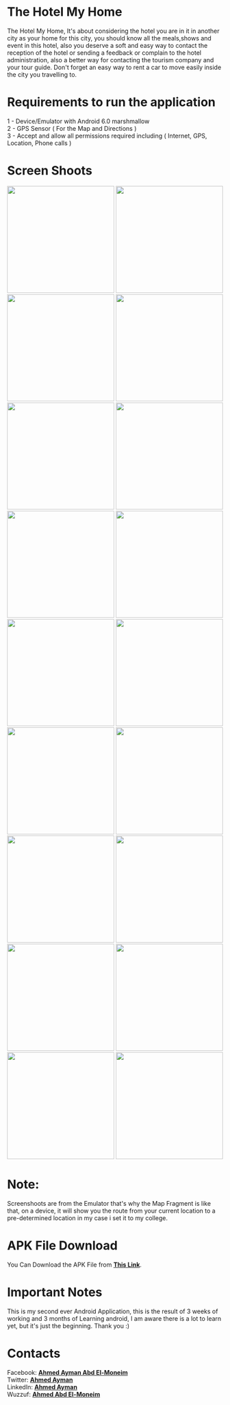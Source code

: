 # The Hotel My Home
The Hotel My Home, It's about considering the hotel you are in it in another city as your home for this city, you should know all the meals,shows and event in this hotel, also you deserve a soft and easy way to contact the reception of the hotel or sending a feedback or complain to the hotel administration, also a better way for contacting the tourism company and your tour guide.
Don't forget an easy way to rent a car to move easily inside the city you travelling to.
# Requirements to run the application
1 - Device/Emulator with Android 6.0 marshmallow <br>
2 - GPS Sensor ( For the Map and Directions ) <br>
3 - Accept and allow all permissions required including ( Internet, GPS, Location, Phone calls )
# Screen Shoots
<p align="left">
  <img src="https://i.imgur.com/GSibXr6.png" width="250"/>
  <img src="https://i.imgur.com/2mWYE3F.png" width="250"/>
  <img src="https://i.imgur.com/p5MwZey.png" width="250"/> 
  <img src="https://i.imgur.com/b4emmeT.png" width="250"/>
  <img src="https://i.imgur.com/dboTZOW.png" width="250"/>
  <img src="https://i.imgur.com/IcaW94C.png" width="250"/> 
  <img src="https://i.imgur.com/V3XIRzi.png" width="250"/> 
  
  <img src="https://i.imgur.com/NQDpWCF.png" width="250"/>
  <img src="https://i.imgur.com/EUGyMAZ.png" width="250"/>
  <img src="https://i.imgur.com/AndoAu5.png" width="250"/>
  <img src="https://i.imgur.com/XoAS3RF.png" width="250"/>
  
  <img src="https://i.imgur.com/66vltYc.png" width="250"/>
  <img src="https://i.imgur.com/BAPUO69.png" width="250"/>
  <img src="https://i.imgur.com/cFv6tv7.png" width="250"/>
  <img src="https://i.imgur.com/xuyUfyE.png" width="250"/>
  
  
  <img src="https://i.imgur.com/pc0OL4J.png" width="250"/>
  <img src="https://i.imgur.com/GW3xd0L.png" width="250"/>
  <img src="https://i.imgur.com/OUUl851.png" width="250"/>
</p>

# Note:
Screenshoots are from the Emulator that's why the Map Fragment is like that, on a device, it will show you the route from your current location to a pre-determined location in my case i set it to my college.

# APK File Download
You Can Download the APK File from <a href="https://goo.gl/D3J5A7"><b>This Link</b></a>.

# Important Notes

This is my second ever Android Application, this is the result of 3 weeks of working and 3 months of Learning android, I am aware there is a lot to learn yet, but it's just the beginning. Thank you :)

# Contacts

Facebook: <b><a href="https://www.facebook.com/a.ayman1996">        Ahmed Ayman Abd El-Moneim</a></b></br>
Twitter:  <b><a href="https://twitter.com/A_Hufflepuffer">          Ahmed Ayman </a></b></br>
LinkedIn: <b><a href="https://www.linkedin.com/in/ahmedayman1996/"> Ahmed Ayman </a></b></br>
Wuzzuf: <b><a href="https://wuzzuf.net/me/AhmedA2305">              Ahmed Abd El-Moneim </a></b></br>
